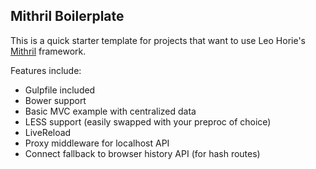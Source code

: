 ## Mithril Boilerplate

This is a quick starter template for projects that want to use Leo Horie's
[Mithril](http://lhorie.github.io/mithril/index.html) framework.

Features include:

+ Gulpfile included
+ Bower support
+ Basic MVC example with centralized data
+ LESS support (easily swapped with your preproc of choice)
+ LiveReload
+ Proxy middleware for localhost API
+ Connect fallback to browser history API (for hash routes)
